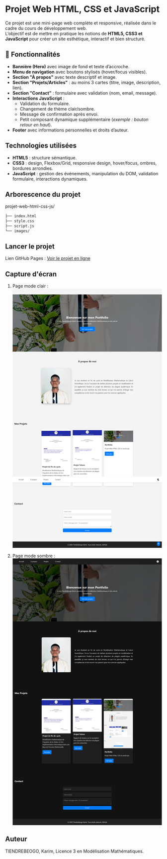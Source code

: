 # Projet Web HTML, CSS et JavaScript  

Ce projet est une mini-page web complète et responsive, réalisée dans le cadre du cours de développement web.  
L’objectif est de mettre en pratique les notions de **HTML5, CSS3 et JavaScript** pour créer un site esthétique, interactif et bien structuré.  

## 🎯 Fonctionnalités  

- **Bannière (Hero)** avec image de fond et texte d’accroche.  
- **Menu de navigation** avec boutons stylisés (hover/focus visibles).  
- **Section "À propos"** avec texte descriptif et image.  
- **Section "Projets/Articles"** : au moins 3 cartes (titre, image, description, lien).  
- **Section "Contact"** : formulaire avec validation (nom, email, message).  
- **Interactions JavaScript** :  
  - Validation du formulaire.  
  - Changement de thème clair/sombre.  
  - Message de confirmation après envoi.  
  - Petit composant dynamique supplémentaire (*exemple : bouton retour en haut*).  
- **Footer** avec informations personnelles et droits d’auteur.  

## Technologies utilisées  

- **HTML5** : structure sémantique.  
- **CSS3** : design, Flexbox/Grid, responsive design, hover/focus, ombres, bordures arrondies.  
- **JavaScript** : gestion des événements, manipulation du DOM, validation formulaire, interactions dynamiques. 


## Arborescence du projet  

projet-web-html-css-js/
```
├── index.html
├── style.css
├── script.js
└── images/
```

## Lancer le projet  

  Lien GitHub Pages : [Voir le projet en ligne](https://karimtiendrebeogo.github.io/projet-web-html-css-js)



## Capture d'écran  

1. Page mode clair :  
![Aperçu de la page clair](./images/portfolio1.png)

2. Page mode sombre :  
![Aperçu de la page sombre](./images/portfolio_dark.png)


## Auteur
TIENDREBEOGO, Karim, Licence 3 en Modélisation Mathématiques.